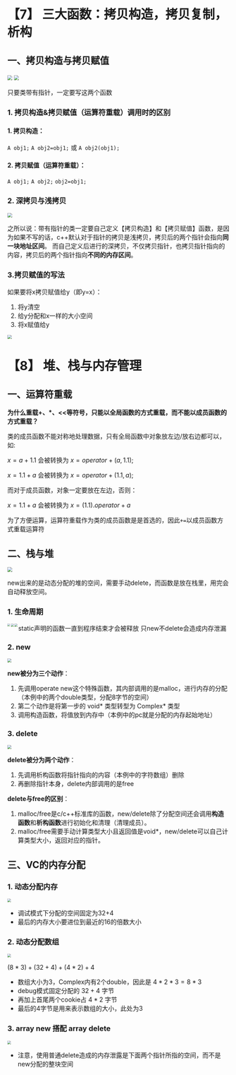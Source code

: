 # 【7】 三大函数：拷贝构造，拷贝复制，析构

## 一、拷贝构造与拷贝赋值

<img src="./img/拷贝.png" style="zoom:70%;" />

<img src="./img/拷贝构造和拷贝赋值.png" style="zoom:67%;" />

只要类带有指针，一定要写这两个函数



### 1. 拷贝构造&拷贝赋值（运算符重载）调用时的区别

#### 1. 拷贝构造：

``A obj1;``
``A obj2=obj1;`` 或 ``A obj2(obj1);``

#### 2. 拷贝赋值（运算符重载）：

``A obj1;``
``A obj2;``
``obj2=obj1;``

### 2. 深拷贝与浅拷贝

<img src="./img/浅拷贝.png" style="zoom:67%;" />

之所以说：带有指针的类一定要自己定义【拷贝构造】和【拷贝赋值】函数，是因为如果不写的话，c++默认对于指针的拷贝是浅拷贝，拷贝后的两个指针会指向**同一块地址区间**。
而自己定义后进行的深拷贝，不仅拷贝指针，也拷贝指针指向的内容，拷贝后的两个指针指向**不同的内存区间**。

### 3.拷贝赋值的写法

如果要将x拷贝赋值给y（即y=x）：
1. 将y清空
2. 给y分配和x一样的大小空间
3. 将x赋值给y

<img src="./img/拷贝赋值.png" style="zoom:60%;" />

# 【8】 堆、栈与内存管理

## 一、运算符重载

**为什么重载+、*、<<等符号，只能以全局函数的方式重载，而不能以成员函数的方式重载？**

类的成员函数不能对称地处理数据，只有全局函数中对象放左边/放右边都可以，如:

 $x=a+1.1$  会被转换为  $x=operator+(a, 1.1);$

 $x=1.1+a$  会被转换为  $x=operator+(1.1, a);$

而对于成员函数，对象一定要放在左边，否则：

$x=1.1+a$  会被转换为  $x=(1.1).operator+a$

为了方便运算，运算符重载作为类的成员函数是是首选的，因此`+=`以成员函数方式重载运算符



## 二、栈与堆

<img src="./img/stack&heap.png" style="zoom:67%;" />

new出来的是动态分配的堆的空间，需要手动delete，而函数是放在栈里，用完会自动释放空间。



### 1. 生命周期

<img src="./img/stack object.png" style="zoom:40%;" align="left"/>   <img src="./img/static stack object.png" style="zoom:45%;" align="left"/> <img src="./img/global object.png" style="zoom:45%;" align="left"/>


static声明的函数一直到程序结束才会被释放
只new不delete会造成内存泄漏

### 2. new

<img src="./img/new.png" style="zoom:55%;" />

**new被分为三个动作**：

1. 先调用operate new这个特殊函数，其内部调用的是malloc，进行内存的分配（本例中的两个double类型，分配8字节的空间）
2. 第二个动作是将第一步的 void* 类型转型为 Complex* 类型
3. 调用构造函数，将值放到内存中（本例中的pc就是分配的内存起始地址）

### 3. delete

<img src="./img/delete.png" style="zoom:55%;" />

**delete被分为两个动作**：

1. 先调用析构函数将指针指向的内容（本例中的字符数组）删除
2. 再删除指针本身，delete内部调用的是free

**delete与free的区别**：

1.  malloc/free是c/c++标准库的函数，new/delete除了分配空间还会调用**构造函数**和**析构函数**进行初始化和清理（清理成员）。
2.  malloc/free需要手动计算类型大小且返回值是void*，new/delete可以自己计算类型大小，返回对应的指针。



## 三、VC的内存分配

### 1.  动态分配内存

<img src="./img/memory block.png" style="zoom:50%;" />

* 调试模式下分配的空间固定为32+4
* 最后的内存大小要进位到最近的16的倍数大小

### 2. 动态分配数组

<img src="./img/array memory block.png" style="zoom:50%;" />

$(8*3)+(32+4)+(4*2)+4$

* 数组大小为3，Complex内有2个double，因此是 $4*2*3=8*3$
* debug模式固定分配的 $32+4$ 字节
* 再加上首尾两个cookie占 $4*2$ 字节
* 最后的4字节是用来表示数组的大小，此处为3

### 3. array new 搭配 array delete

<img src="./img/array new与array delete.png" style="zoom:50%;" />

* 注意，使用普通delete造成的内存泄露是下面两个指针所指的空间，而不是new分配的整块空间

